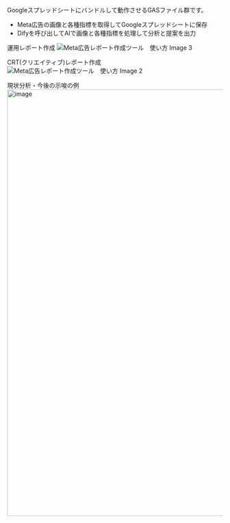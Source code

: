 Googleスプレッドシートにバンドルして動作させるGASファイル群です。
- Meta広告の画像と各種指標を取得してGoogleスプレッドシートに保存
- Difyを呼び出してAIで画像と各種指標を処理して分析と提案を出力

運用レポート作成
![Meta広告レポート作成ツール　使い方 Image 3](https://github.com/user-attachments/assets/9ea4e944-41c3-421d-a139-aa2d39691e94)

CRT(クリエイティブ)レポート作成
![Meta広告レポート作成ツール　使い方 Image 2](https://github.com/user-attachments/assets/d3040a61-f2c1-4025-a1d6-bb3042c923af)

現状分析・今後の示唆の例
<img width="1919" height="997" alt="image" src="https://github.com/user-attachments/assets/9a74f012-3a9a-48fd-af23-1fdcedbbd28d" />
